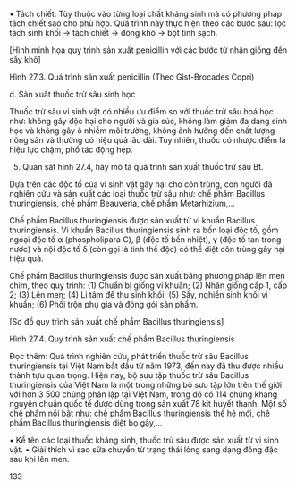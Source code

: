 • Tách chiết: Tùy thuộc vào từng loại chất kháng sinh mà có phương pháp tách chiết sao cho phù hợp. Quá trình này thực hiện theo các bước sau: lọc tách sinh khối → tách chiết → đông khô → bột tinh sạch.

[Hình minh họa quy trình sản xuất penicillin với các bước từ nhân giống đến sấy khô]

Hình 27.3. Quá trình sản xuất penicillin (Theo Gist-Brocades Copri)

d. Sản xuất thuốc trừ sâu sinh học

Thuốc trừ sâu vi sinh vật có nhiều ưu điểm so với thuốc trừ sâu hoá học như: không gây độc hại cho người và gia súc, không làm giảm đa dạng sinh học và không gây ô nhiễm môi trường, không ảnh hưởng đến chất lượng nông sản và thường có hiệu quả lâu dài. Tuy nhiên, thuốc có nhược điểm là hiệu lực chậm, phổ tác động hẹp.

5. Quan sát hình 27.4, hãy mô tả quá trình sản xuất thuốc trừ sâu Bt.

Dựa trên các độc tố của vi sinh vật gây hại cho côn trùng, con người đã nghiên cứu và sản xuất các loại thuốc trừ sâu như: chế phẩm Bacillus thuringiensis, chế phẩm Beauveria, chế phẩm Metarhizium,...

Chế phẩm Bacillus thuringiensis được sản xuất từ vi khuẩn Bacillus thuringiensis. Vi khuẩn Bacillus thuringiensis sinh ra bốn loại độc tố, gồm ngoại độc tố α (phospholipara C), β (độc tố bền nhiệt), γ (độc tố tan trong nước) và nội độc tố δ (còn gọi là tinh thể độc) có thể diệt côn trùng gây hại hiệu quả.

Chế phẩm Bacillus thuringiensis được sản xuất bằng phương pháp lên men chìm, theo quy trình:
(1) Chuẩn bị giống vi khuẩn; (2) Nhân giống cấp 1, cấp 2; (3) Lên men; (4) Li tâm để thu sinh khối; (5) Sấy, nghiền sinh khối vi khuẩn; (6) Phối trộn phụ gia và đóng gói sản phẩm.

[Sơ đồ quy trình sản xuất chế phẩm Bacillus thuringiensis]

Hình 27.4. Quy trình sản xuất chế phẩm Bacillus thuringiensis

Đọc thêm:
Quá trình nghiên cứu, phát triển thuốc trừ sâu Bacillus thuringiensis tại Việt Nam bắt đầu từ năm 1973, đến nay đã thu được nhiều thành tựu quan trọng. Hiện nay, bộ sưu tập thuốc trừ sâu Bacillus thuringiensis của Việt Nam là một trong những bộ sưu tập lớn trên thế giới với hơn 3 500 chủng phân lập tại Việt Nam, trong đó có 114 chủng kháng nguyên chuẩn quốc tế được dùng trong sản xuất 78 kit huyết thanh. Một số chế phẩm nổi bật như: chế phẩm Bacillus thuringiensis thế hệ mới, chế phẩm Bacillus thuringiensis diệt bọ gậy,...

• Kể tên các loại thuốc kháng sinh, thuốc trừ sâu được sản xuất từ vi sinh vật.
• Giải thích vì sao sữa chuyển từ trạng thái lỏng sang dạng đông đặc sau khi lên men.

133